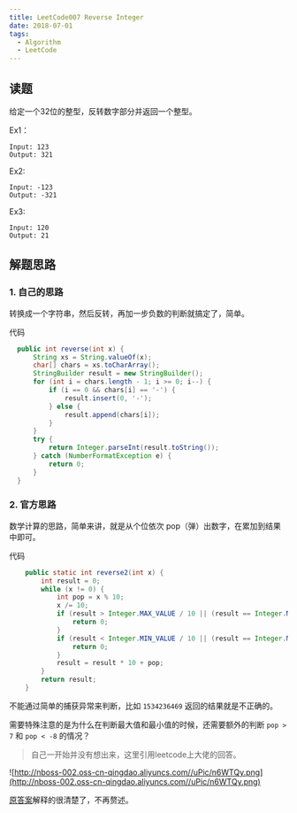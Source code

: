```yaml
---
title: LeetCode007 Reverse Integer
date: 2018-07-01
tags:
  - Algorithm
  - LeetCode
---
```


## 读题

给定一个32位的整型，反转数字部分并返回一个整型。

Ex1：

```
Input: 123
Output: 321
```

Ex2:

```
Input: -123
Output: -321
```

Ex3:

```
Input: 120
Output: 21
```

## 解题思路

### 1. 自己的思路

转换成一个字符串，然后反转，再加一步负数的判断就搞定了，简单。

代码

```java
  public int reverse(int x) {
      String xs = String.valueOf(x);
      char[] chars = xs.toCharArray();
      StringBuilder result = new StringBuilder();
      for (int i = chars.length - 1; i >= 0; i--) {
          if (i == 0 && chars[i] == '-') {
              result.insert(0, '-');
          } else {
              result.append(chars[i]);
          }
      }
      try {
          return Integer.parseInt(result.toString());
      } catch (NumberFormatException e) {
          return 0;
      }
  }
```

### 2. 官方思路

数学计算的思路，简单来讲，就是从个位依次 pop（弹）出数字，在累加到结果中即可。

代码

```java
    public static int reverse2(int x) {
        int result = 0;
        while (x != 0) {
            int pop = x % 10;
            x /= 10;
            if (result > Integer.MAX_VALUE / 10 || (result == Integer.MAX_VALUE / 10 && pop > 7)) {
                return 0;
            }
            if (result < Integer.MIN_VALUE / 10 || (result == Integer.MIN_VALUE / 10 && pop < -8)) {
                return 0;
            }
            result = result * 10 + pop;
        }
        return result;
    }
```

不能通过简单的捕获异常来判断，比如 `1534236469` 返回的结果就是不正确的。

需要特殊注意的是为什么在判断最大值和最小值的时候，还需要额外的判断 `pop > 7` 和 `pop < -8` 的情况？

> 自己一开始并没有想出来，这里引用leetcode上大佬的回答。

![http://nboss-002.oss-cn-qingdao.aliyuncs.com//uPic/n6WTQy.png](http://nboss-002.oss-cn-qingdao.aliyuncs.com//uPic/n6WTQy.png)

[原答案](https://leetcode.com/problems/reverse-integer/solution/)解释的很清楚了，不再赘述。
